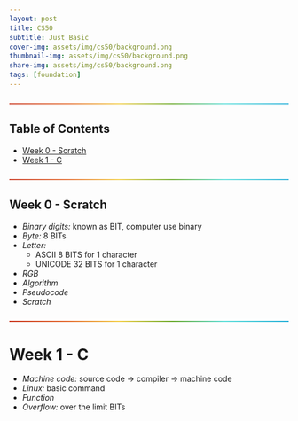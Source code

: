 ```yaml
---
layout: post
title: CS50  
subtitle: Just Basic
cover-img: assets/img/cs50/background.png
thumbnail-img: assets/img/cs50/background.png
share-img: assets/img/cs50/background.png
tags: [foundation]
---
```


![--](../assets/img/utils/rainbow.png)

## Table of Contents
- [Week 0 - Scratch](#week-0---scratch)
- [Week 1 - C](#week-1---c)

![--](../assets/img/utils/rainbow.png)

## Week 0 - Scratch

- *Binary digits:* known as BIT, computer use binary
- *Byte:* 8 BITs 
- *Letter:*  
    - ASCII 8 BITS for 1 character 
    - UNICODE 32 BITS for 1 character
- *RGB*       
- *Algorithm*
- *Pseudocode*     
- *Scratch*

![--](../assets/img/utils/rainbow.png)

# Week 1 - C

- *Machine code:* source code -> compiler -> machine code
- *Linux:* basic command  
- *Function*
- *Overflow:* over the limit BITs